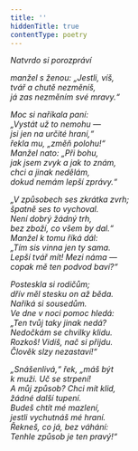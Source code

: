 ```yaml
---
title: ''
hiddenTitle: true
contentType: poetry
---
```


<section>

_Natvrdo si porozpráví_

_manžel s ženou: „Jestli, víš,  
tvář a chutě nezměníš,  
já zas nezměním své mravy.“_

</section>

<section>

_Moc si naříkala paní:  
„Vystát už to nemohu —  
jsi jen na určité hraní,“  
řekla mu, „změň polohu!“  
Manžel nato: „Při bohu,  
jak jsem zvyk a jak to znám,  
chci a jinak nedělám,  
dokud nemám lepší zprávy.“_

</section>

<section>

_„V způsobech ses zkrátka zvrh;  
špatně ses to vychoval.  
Není dobrý žádný trh,  
bez zboží, co všem by dal.“  
Manžel k tomu říká dál:  
„Tím sis vinna jen ty sama.  
Lepší tvář mít! Mezi náma —  
copak mě ten podvod baví?“_

</section>

<section>

_Posteskla si rodičům;  
dřív měl stesku on až běda.  
Naříká si sousedům.  
Ve dne v noci pomoc hledá:  
„Ten tvůj taky jinak nedá?  
Nedočkám se chvilky klidu.  
Rozkoš! Vidíš, nač si přijdu.  
Člověk slzy nezastaví!“_

</section>

<section>

_„Snášenlivá,“ řek, „máš být  
k muži. Uč se strpení!  
A můj způsob? Chci mít klid,  
žádné další tupení.  
Budeš chtít mé mazlení,  
jestli vychutnáš mé hraní.  
Řekneš, co já, bez váhání:  
Tenhle způsob je ten pravý!“_

</section>
